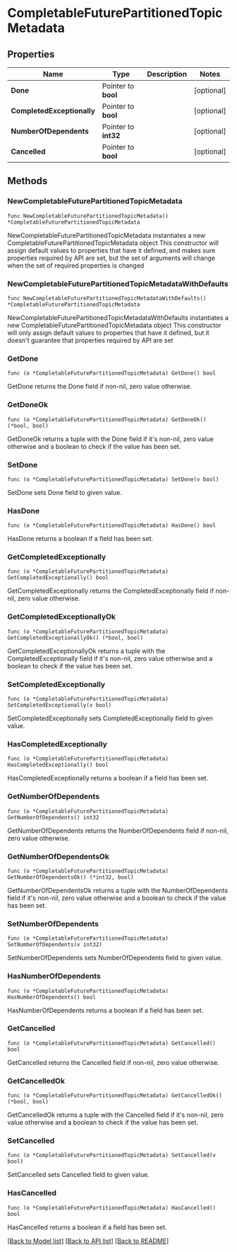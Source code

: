 # CompletableFuturePartitionedTopicMetadata

## Properties

Name | Type | Description | Notes
------------ | ------------- | ------------- | -------------
**Done** | Pointer to **bool** |  | [optional] 
**CompletedExceptionally** | Pointer to **bool** |  | [optional] 
**NumberOfDependents** | Pointer to **int32** |  | [optional] 
**Cancelled** | Pointer to **bool** |  | [optional] 

## Methods

### NewCompletableFuturePartitionedTopicMetadata

`func NewCompletableFuturePartitionedTopicMetadata() *CompletableFuturePartitionedTopicMetadata`

NewCompletableFuturePartitionedTopicMetadata instantiates a new CompletableFuturePartitionedTopicMetadata object
This constructor will assign default values to properties that have it defined,
and makes sure properties required by API are set, but the set of arguments
will change when the set of required properties is changed

### NewCompletableFuturePartitionedTopicMetadataWithDefaults

`func NewCompletableFuturePartitionedTopicMetadataWithDefaults() *CompletableFuturePartitionedTopicMetadata`

NewCompletableFuturePartitionedTopicMetadataWithDefaults instantiates a new CompletableFuturePartitionedTopicMetadata object
This constructor will only assign default values to properties that have it defined,
but it doesn't guarantee that properties required by API are set

### GetDone

`func (o *CompletableFuturePartitionedTopicMetadata) GetDone() bool`

GetDone returns the Done field if non-nil, zero value otherwise.

### GetDoneOk

`func (o *CompletableFuturePartitionedTopicMetadata) GetDoneOk() (*bool, bool)`

GetDoneOk returns a tuple with the Done field if it's non-nil, zero value otherwise
and a boolean to check if the value has been set.

### SetDone

`func (o *CompletableFuturePartitionedTopicMetadata) SetDone(v bool)`

SetDone sets Done field to given value.

### HasDone

`func (o *CompletableFuturePartitionedTopicMetadata) HasDone() bool`

HasDone returns a boolean if a field has been set.

### GetCompletedExceptionally

`func (o *CompletableFuturePartitionedTopicMetadata) GetCompletedExceptionally() bool`

GetCompletedExceptionally returns the CompletedExceptionally field if non-nil, zero value otherwise.

### GetCompletedExceptionallyOk

`func (o *CompletableFuturePartitionedTopicMetadata) GetCompletedExceptionallyOk() (*bool, bool)`

GetCompletedExceptionallyOk returns a tuple with the CompletedExceptionally field if it's non-nil, zero value otherwise
and a boolean to check if the value has been set.

### SetCompletedExceptionally

`func (o *CompletableFuturePartitionedTopicMetadata) SetCompletedExceptionally(v bool)`

SetCompletedExceptionally sets CompletedExceptionally field to given value.

### HasCompletedExceptionally

`func (o *CompletableFuturePartitionedTopicMetadata) HasCompletedExceptionally() bool`

HasCompletedExceptionally returns a boolean if a field has been set.

### GetNumberOfDependents

`func (o *CompletableFuturePartitionedTopicMetadata) GetNumberOfDependents() int32`

GetNumberOfDependents returns the NumberOfDependents field if non-nil, zero value otherwise.

### GetNumberOfDependentsOk

`func (o *CompletableFuturePartitionedTopicMetadata) GetNumberOfDependentsOk() (*int32, bool)`

GetNumberOfDependentsOk returns a tuple with the NumberOfDependents field if it's non-nil, zero value otherwise
and a boolean to check if the value has been set.

### SetNumberOfDependents

`func (o *CompletableFuturePartitionedTopicMetadata) SetNumberOfDependents(v int32)`

SetNumberOfDependents sets NumberOfDependents field to given value.

### HasNumberOfDependents

`func (o *CompletableFuturePartitionedTopicMetadata) HasNumberOfDependents() bool`

HasNumberOfDependents returns a boolean if a field has been set.

### GetCancelled

`func (o *CompletableFuturePartitionedTopicMetadata) GetCancelled() bool`

GetCancelled returns the Cancelled field if non-nil, zero value otherwise.

### GetCancelledOk

`func (o *CompletableFuturePartitionedTopicMetadata) GetCancelledOk() (*bool, bool)`

GetCancelledOk returns a tuple with the Cancelled field if it's non-nil, zero value otherwise
and a boolean to check if the value has been set.

### SetCancelled

`func (o *CompletableFuturePartitionedTopicMetadata) SetCancelled(v bool)`

SetCancelled sets Cancelled field to given value.

### HasCancelled

`func (o *CompletableFuturePartitionedTopicMetadata) HasCancelled() bool`

HasCancelled returns a boolean if a field has been set.


[[Back to Model list]](../README.md#documentation-for-models) [[Back to API list]](../README.md#documentation-for-api-endpoints) [[Back to README]](../README.md)


